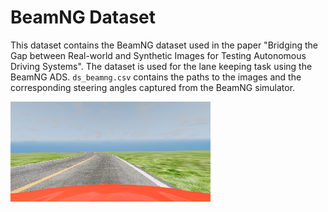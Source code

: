 #  BeamNG Dataset

This dataset contains the BeamNG dataset used in the paper "Bridging the Gap between Real-world and Synthetic Images for Testing Autonomous Driving Systems". The dataset is used for the lane keeping task using the BeamNG ADS. `ds_beamng.csv` contains the paths to the images and the corresponding steering angles captured from the BeamNG simulator.

<img src="ds_beamng/images/10-10-246-184-47-252-150-71_195_66.png">